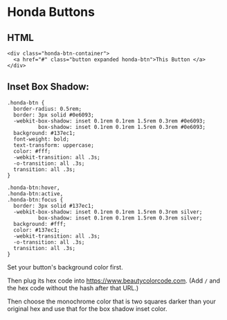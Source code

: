 # Honda Buttons

## HTML

```
<div class="honda-btn-container">
  <a href="#" class="button expanded honda-btn">This Button </a>
</div>
```

## Inset Box Shadow:

```
.honda-btn {
  border-radius: 0.5rem;
  border: 3px solid #0e6093;
  -webkit-box-shadow: inset 0.1rem 0.1rem 1.5rem 0.3rem #0e6093;
          box-shadow: inset 0.1rem 0.1rem 1.5rem 0.3rem #0e6093;
  background: #137ec1;
  font-weight: bold;
  text-transform: uppercase;
  color: #fff;
  -webkit-transition: all .3s;
  -o-transition: all .3s;
  transition: all .3s;
}

.honda-btn:hover,
.honda-btn:active,
.honda-btn:focus {
  border: 3px solid #137ec1;
  -webkit-box-shadow: inset 0.1rem 0.1rem 1.5rem 0.3rem silver;
          box-shadow: inset 0.1rem 0.1rem 1.5rem 0.3rem silver;
  background: #fff;
  color: #137ec1;
  -webkit-transition: all .3s;
  -o-transition: all .3s;
  transition: all .3s;
}
```

Set your button's background color first.

Then plug its hex code into https://www.beautycolorcode.com. (Add `/` and the hex code without the hash after that URL.)

Then choose the monochrome color that is two squares darker than your original hex and use that for the box shadow inset color.